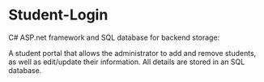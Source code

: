 # Student-Login

C# ASP.net framework and SQL database for backend storage:

A student portal that allows the administrator to add and remove students, as well as edit/update their information. All details are stored in an SQL database.
